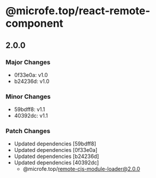 # @microfe.top/react-remote-component

## 2.0.0

### Major Changes

- 0f33e0a: v1.0
- b24236d: v1.0

### Minor Changes

- 59bdff8: v1.1
- 40392dc: v1.1

### Patch Changes

- Updated dependencies [59bdff8]
- Updated dependencies [0f33e0a]
- Updated dependencies [b24236d]
- Updated dependencies [40392dc]
  - @microfe.top/remote-cjs-module-loader@2.0.0
